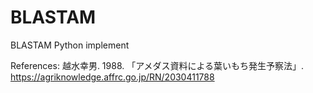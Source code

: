 # BLASTAM
 BLASTAM Python implement

References:
越水幸男. 1988. 「アメダス資料による葉いもち発生予察法」.
https://agriknowledge.affrc.go.jp/RN/2030411788